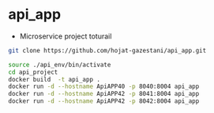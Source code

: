 # api_app

* Microservice project toturail

```bash
git clone https://github.com/hojat-gazestani/api_app.git

source ./api_env/bin/activate
cd api_project
docker build  -t api_app .
docker run -d --hostname ApiAPP40 -p 8040:8004 api_app
docker run -d --hostname ApiAPP42 -p 8041:8004 api_app
docker run -d --hostname ApiAPP42 -p 8042:8004 api_app
```